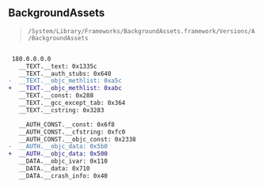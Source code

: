 ## BackgroundAssets

> `/System/Library/Frameworks/BackgroundAssets.framework/Versions/A/BackgroundAssets`

```diff

 180.0.0.0.0
   __TEXT.__text: 0x1335c
   __TEXT.__auth_stubs: 0x640
-  __TEXT.__objc_methlist: 0xa5c
+  __TEXT.__objc_methlist: 0xabc
   __TEXT.__const: 0x288
   __TEXT.__gcc_except_tab: 0x364
   __TEXT.__cstring: 0x3283

   __AUTH_CONST.__const: 0x6f8
   __AUTH_CONST.__cfstring: 0xfc0
   __AUTH_CONST.__objc_const: 0x2338
-  __AUTH.__objc_data: 0x5b0
+  __AUTH.__objc_data: 0x500
   __DATA.__objc_ivar: 0x110
   __DATA.__data: 0x710
   __DATA.__crash_info: 0x40

```
